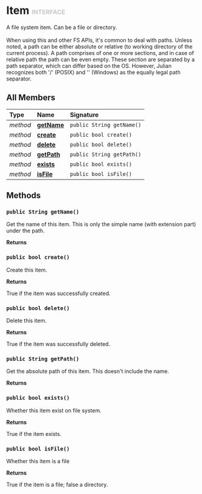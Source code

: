 # Item <font color="#C8C8C8" size="3">INTERFACE</font>

A file system item. Can be a file or directory.<br><br>When using this and other FS APIs, it's common to deal with paths. Unless noted, a path can be either absolute or relative (to working directory of the current process). A path comprises of one or more sections, and in case of relative path the path can be even empty. These section are separated by a path separator, which can differ based on the OS. However, Julian recognizes both '/' (POSIX) and '\' (Windows) as the equally legal path separator.

## All Members
|**Type**|**Name**|**Signature**
|:-------|:-------|:------------
|*method*|<a href="#m-getName-void"><b>getName</b></a>|`public String getName()`
|*method*|<a href="#m-create-void"><b>create</b></a>|`public bool create()`
|*method*|<a href="#m-delete-void"><b>delete</b></a>|`public bool delete()`
|*method*|<a href="#m-getPath-void"><b>getPath</b></a>|`public String getPath()`
|*method*|<a href="#m-exists-void"><b>exists</b></a>|`public bool exists()`
|*method*|<a href="#m-isFile-void"><b>isFile</b></a>|`public bool isFile()`

## Methods
<a name="m-getName-void"></a>
### <code>public String getName()</code>
Get the name of this item. This is only the simple name (with extension part) under the path.

**Returns**

<a name="m-getName-void-r"></a>

<a name="m-create-void"></a>
### <code>public bool create()</code>
Create this item.

**Returns**

<a name="m-create-void-r"></a>True if the item was successfully created.

<a name="m-delete-void"></a>
### <code>public bool delete()</code>
Delete this item.

**Returns**

<a name="m-delete-void-r"></a>True if the item was successfully deleted.

<a name="m-getPath-void"></a>
### <code>public String getPath()</code>
Get the absolute path of this item. This doesn't include the name.

**Returns**

<a name="m-getPath-void-r"></a>

<a name="m-exists-void"></a>
### <code>public bool exists()</code>
Whether this item exist on file system.

**Returns**

<a name="m-exists-void-r"></a>True if the item exists.

<a name="m-isFile-void"></a>
### <code>public bool isFile()</code>
Whether this item is a file

**Returns**

<a name="m-isFile-void-r"></a>True if the item is a file; false a directory.

